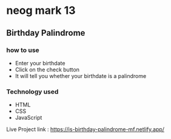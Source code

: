 # neog mark 13

## Birthday Palindrome

### how to use

- Enter your birthdate
- Click on the check button
- It will tell you whether your birthdate is a palindrome

### Technology used

- HTML
- CSS
- JavaScript

Live Project link : https://is-birthday-palindrome-mf.netlify.app/
